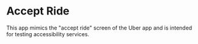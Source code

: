 # Accept Ride

This app mimics the "accept ride" screen of the Uber app and is intended for testing accessibility services.


